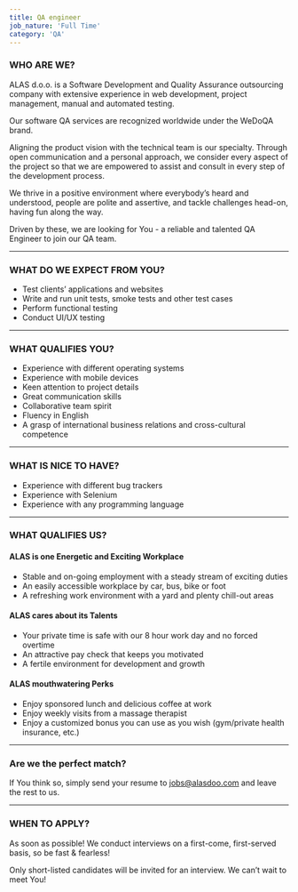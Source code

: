 ```yaml
---
title: QA engineer
job_nature: 'Full Time'
category: 'QA'
---
```


### WHO ARE WE?

ALAS d.o.o. is a Software Development and Quality Assurance outsourcing company with extensive experience in web development, project management, manual and automated testing.

Our software QA services are recognized worldwide under the WeDoQA brand.

Aligning the product vision with the technical team is our specialty. Through open communication and a personal approach, we consider every aspect of the project so that we are empowered to assist and consult in every step of the development process.

We thrive in a positive environment where everybody’s heard and understood, people are polite and assertive, and tackle challenges head-on, having fun along the way.

Driven by these, we are looking for You - a reliable and talented QA Engineer to join our QA team.

---

### WHAT DO WE EXPECT FROM YOU?

- Test clients’ applications and websites
- Write and run unit tests, smoke tests and other test cases
- Perform functional testing
- Conduct UI/UX testing

---

### WHAT QUALIFIES YOU?

- Experience with different operating systems
- Experience with mobile devices
- Keen attention to project details
- Great communication skills
- Collaborative team spirit
- Fluency in English
- A grasp of international business relations and cross-cultural competence

---

### WHAT IS NICE TO HAVE?

- Experience with different bug trackers
- Experience with Selenium
- Experience with any programming language

---

### WHAT QUALIFIES US?

#### ALAS is one Energetic and Exciting Workplace

- Stable and on-going employment with a steady stream of exciting duties
- An easily accessible workplace by car, bus, bike or foot
- A refreshing work environment with a yard and plenty chill-out areas

#### ALAS cares about its Talents

- Your private time is safe with our 8 hour work day and no forced overtime
- An attractive pay check that keeps you motivated
- A fertile environment for development and growth

#### ALAS mouthwatering Perks

- Enjoy sponsored lunch and delicious coffee at work
- Enjoy weekly visits from a massage therapist
- Enjoy a customized bonus you can use as you wish (gym/private health insurance, etc.)

---

### Are we the perfect match?

If You think so, simply send your resume to <jobs@alasdoo.com> and leave the rest to us.

---

### WHEN TO APPLY?

As soon as possible!
We conduct interviews on a first-come, first-served basis, so be fast & fearless!

Only short-listed candidates will be invited for an interview. We can’t wait to meet You!
